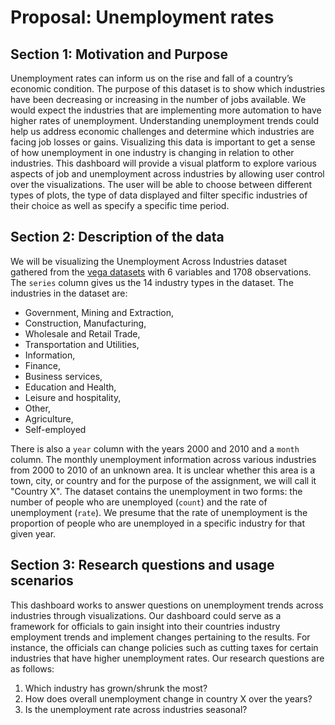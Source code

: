 # Proposal: Unemployment rates 

## Section 1: Motivation and Purpose
  
  Unemployment rates can inform us on the rise and fall of a country’s economic condition. The purpose of this dataset is to show which industries have been decreasing or increasing in the number of jobs available. We would expect the industries that are implementing more automation to have higher rates of unemployment. Understanding unemployment trends could help us address economic challenges and determine which industries are facing job losses or gains. Visualizing this data is important to get a sense of how unemployment in one industry is changing in relation to other industries. This dashboard will provide a visual platform to explore various aspects of job and unemployment across industries by allowing user control over the visualizations. The user will be able to choose between different types of plots, the type of data displayed and filter specific industries of their choice as well as specify a specific time period.
  
## Section 2: Description of the data

We will be visualizing the Unemployment Across Industries dataset gathered from the [vega datasets](https://github.com/vega/vega-datasets) with 6 variables and 1708 observations. The `series` column gives us the 14 industry types in the dataset. The industries in the dataset are:

* Government, Mining and Extraction, 
* Construction, Manufacturing, 
* Wholesale and Retail Trade, 
* Transportation and Utilities, 
* Information, 
* Finance, 
* Business services, 
* Education and Health, 
* Leisure and hospitality, 
* Other, 
* Agriculture, 
* Self-employed

 There is also a `year` column with the years 2000 and 2010 and a `month` column. The monthly unemployment information across various industries from 2000 to 2010 of an unknown area. It is unclear whether this area is a town, city, or country and for the purpose of the assignment, we will call it "Country X". The dataset contains the unemployment in two forms: the number of people who are unemployed (`count`) and the rate of unemployment (`rate`). We presume that the rate of unemployment is the proportion of people who are unemployed in a specific industry for that given year. 

## Section 3: Research questions and usage scenarios

This dashboard works to answer questions on unemployment trends across industries through visualizations. Our dashboard could serve as a framework for officials to gain insight into their countries industry employment trends and implement changes pertaining to the results. For instance, the officials can change policies such as cutting taxes for certain industries that have higher unemployment rates. Our research questions are as follows: 

1) Which industry has grown/shrunk the most?
2) How does overall unemployment change in country X over the years?
3) Is the unemployment rate across industries seasonal?

